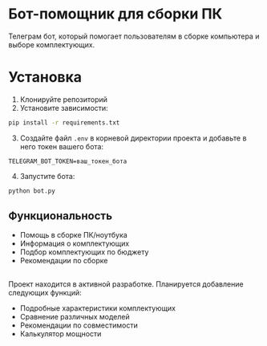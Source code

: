 # Бот-помощник для сборки ПК

Телеграм бот, который помогает пользователям в сборке компьютера и выборе комплектующих.

# Установка

1. Клонируйте репозиторий
2. Установите зависимости:
```bash
pip install -r requirements.txt
```
3. Создайте файл `.env` в корневой директории проекта и добавьте в него токен вашего бота:
```
TELEGRAM_BOT_TOKEN=ваш_токен_бота
```
4. Запустите бота:
```bash
python bot.py
```

## Функциональность

- Помощь в сборке ПК/ноутбука
- Информация о комплектующих
- Подбор комплектующих по бюджету
- Рекомендации по сборке

##

Проект находится в активной разработке. Планируется добавление следующих функций:
- Подробные характеристики комплектующих
- Сравнение различных моделей
- Рекомендации по совместимости
- Калькулятор мощности